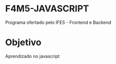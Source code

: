 # F4M5-JAVASCRIPT
Programa ofertado pelo IFES - Frontend e Backend
# Objetivo
Aprendizado no javascript
